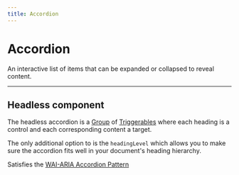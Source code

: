 ```yaml
---
title: Accordion
---
```


<script lang="ts">
  import Demo from "$components/Demo.svelte";
</script>

# Accordion

An interactive list of items that can be expanded or collapsed to reveal content.

<Demo file="./componentDemo.svelte" value="result" />

---

## Headless component

The headless accordion is a [Group](/mixins/group) of [Triggerables](/mixins/triggerable) where each heading is a control and each corresponding content a target.

The only additional option to is the `headingLevel` which allows you to make sure the accordion fits well in your document's heading hierarchy.

Satisfies the [WAI-ARIA Accordion Pattern](https://www.w3.org/WAI/ARIA/apg/patterns/accordion/)
